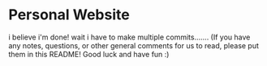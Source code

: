 # Personal Website
i believe i'm done!
wait i have to make multiple commits.......
(If you have any notes, questions, or other general comments for us to read, please put
them in this README! Good luck and have fun :)
